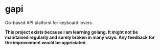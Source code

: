 # gapi
Go-based API platform for keyboard lovers.

**This project exists because I am learning golang. It might not be maintained regularly and surely broken in many ways. Any feedback for the improvement would be appriciated.**
